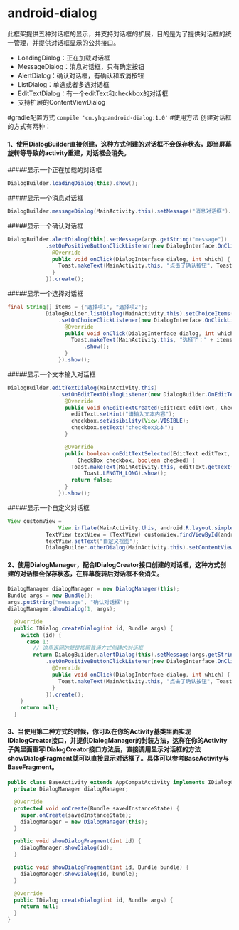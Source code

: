 # android-dialog

此框架提供五种对话框的显示，并支持对话框的扩展，目的是为了提供对话框的统一管理，并提供对话框显示的公共接口。

- LoadingDialog：正在加载对话框
- MessageDialog：消息对话框，只有确定按钮
- AlertDialog：确认对话框，有确认和取消按钮
- ListDialog：单选或者多选对话框
- EditTextDialog：有一个editText和checkbox的对话框
- 支持扩展的ContentViewDialog

#gradle配置方式
`compile 'cn.yhq:android-dialog:1.0'`
#使用方法
创建对话框的方式有两种：
#### 1、使用DialogBuilder直接创建，这种方式创建的对话框不会保存状态，即当屏幕旋转等导致的activity重建，对话框会消失。
#####显示一个正在加载的对话框
```java
DialogBuilder.loadingDialog(this).show();
```
#####显示一个消息对话框
```java
DialogBuilder.messageDialog(MainActivity.this).setMessage("消息对话框").show();
```
#####显示一个确认对话框
```java
DialogBuilder.alertDialog(this).setMessage(args.getString("message"))
            .setOnPositiveButtonClickListener(new DialogInterface.OnClickListener() {
              @Override
              public void onClick(DialogInterface dialog, int which) {
                Toast.makeText(MainActivity.this, "点击了确认按钮", Toast.LENGTH_LONG).show();
              }
            }).create();
```
#####显示一个选择对话框
```java
final String[] items = {"选择项1", "选择项2"};
            DialogBuilder.listDialog(MainActivity.this).setChoiceItems(items)
                .setOnChoiceClickListener(new DialogInterface.OnClickListener() {
                  @Override
                  public void onClick(DialogInterface dialog, int which) {
                    Toast.makeText(MainActivity.this, "选择了：" + items[which], Toast.LENGTH_LONG)
                        .show();
                  }
                }).show();
```
#####显示一个文本输入对话框
```java
DialogBuilder.editTextDialog(MainActivity.this)
                .setOnEditTextDialogListener(new DialogBuilder.OnEditTextDialogListener() {
                  @Override
                  public void onEditTextCreated(EditText editText, CheckBox checkbox) {
                    editText.setHint("请输入文本内容");
                    checkbox.setVisibility(View.VISIBLE);
                    checkbox.setText("checkbox文本");
                  }

                  @Override
                  public boolean onEditTextSelected(EditText editText, String text,
                      CheckBox checkbox, boolean checked) {
                    Toast.makeText(MainActivity.this, editText.getText().toString(),
                        Toast.LENGTH_LONG).show();
                    return false;
                  }
                }).show();
```
#####显示一个自定义对话框
```java
View customView =
                View.inflate(MainActivity.this, android.R.layout.simple_list_item_1, null);
            TextView textView = (TextView) customView.findViewById(android.R.id.text1);
            textView.setText("自定义视图");
            DialogBuilder.otherDialog(MainActivity.this).setContentView(customView).show();
```
#### 2、使用DialogManager，配合IDialogCreator接口创建的对话框，这种方式创建的对话框会保存状态，在屏幕旋转后对话框不会消失。

```java
DialogManager dialogManager = new DialogManager(this);
Bundle args = new Bundle();
args.putString("message", "确认对话框");
dialogManager.showDialog(1, args);
```
```java
  @Override
  public IDialog createDialog(int id, Bundle args) {
    switch (id) {
      case 1:
	    // 这里返回的就是按照普通方式创建的对话框
        return DialogBuilder.alertDialog(this).setMessage(args.getString("message"))
            .setOnPositiveButtonClickListener(new DialogInterface.OnClickListener() {
              @Override
              public void onClick(DialogInterface dialog, int which) {
                Toast.makeText(MainActivity.this, "点击了确认按钮", Toast.LENGTH_LONG).show();
              }
            }).create();
    }
    return null;
  }
```
#### 3、当使用第二种方式的时候，你可以在你的Activity基类里面实现IDialogCreator接口，并提供DialogManager的封装方法，这样在你的Activity子类里面重写IDialogCreator接口方法后，直接调用显示对话框的方法showDialogFragment就可以直接显示对话框了。具体可以参考BaseActivity与BaseFragment。

```java
public class BaseActivity extends AppCompatActivity implements IDialogCreator {
  private DialogManager dialogManager;

  @Override
  protected void onCreate(Bundle savedInstanceState) {
    super.onCreate(savedInstanceState);
    dialogManager = new DialogManager(this);
  }

  public void showDialogFragment(int id) {
    dialogManager.showDialog(id);
  }

  public void showDialogFragment(int id, Bundle bundle) {
    dialogManager.showDialog(id, bundle);
  }

  @Override
  public IDialog createDialog(int id, Bundle args) {
    return null;
  }
}

```




